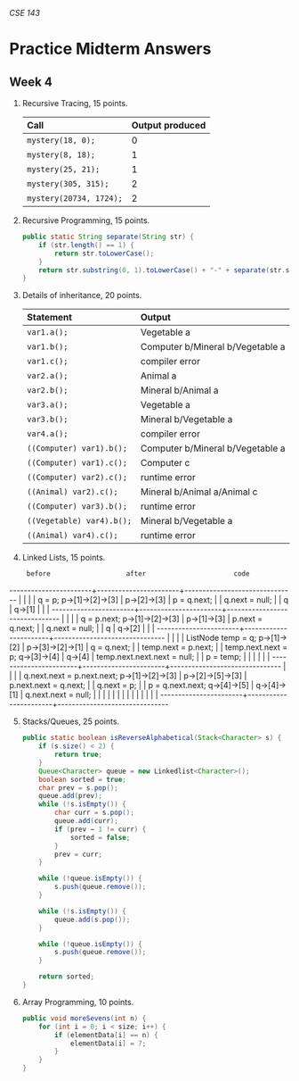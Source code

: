 _CSE 143_
# Practice Midterm Answers
## Week 4

1. Recursive Tracing, 15 points. 

	| Call | Output produced |
	| :--- | :--- |
	| `mystery(18, 0);` | 0 |
	| `mystery(8, 18);` | 1 |
	| `mystery(25, 21);` | 1 |
	| `mystery(305, 315);` | 2 |
	| `mystery(20734, 1724);` | 2 |

2. Recursive Programming, 15 points.

	```java
	public static String separate(String str) {
		if (str.length() == 1) {
			return str.toLowerCase();
		}
		return str.substring(0, 1).toLowerCase() + "-" + separate(str.substring(1));
	}

3. Details of inheritance, 20 points.

	| Statement | Output |
	| :--- | :--- |
	| `var1.a();` | Vegetable a |
	| `var1.b();` | Computer b/Mineral b/Vegetable a |
	| `var1.c();` | compiler error |
	| `var2.a();` | Animal a |
	| `var2.b();` | Mineral b/Animal a |
	| `var3.a();` | Vegetable a |
	| `var3.b();` | Mineral b/Vegetable a |
	| `var4.a();` | compiler error |
	| `((Computer) var1).b();` | Computer b/Mineral b/Vegetable a |
	| `((Computer) var1).c();` | Computer c |
	| `((Computer) var2).c();` | runtime error |
	| `((Animal) var2).c();` | Mineral b/Animal a/Animal c |
	| `((Computer) var3).b();` | runtime error |
	| `((Vegetable) var4).b();` | Mineral b/Vegetable a |
	| `((Animal) var4).c();` | runtime error |

4. Linked Lists, 15 points. 

        before                   after                      code
-----------------------+-----------------------+-------------------------------
                       |                       |
                       |                       |	q = p;
 p->[1]->[2]->[3]      | p->[2]->[3]           |	p = q.next;
                       |                       |	q.next = null;
                       |                       |
 q                     | q->[1]                |
                       |                       |
-----------------------+-----------------------+-------------------------------
                       |                       |
                       |                       |	q = p.next;
 p->[1]->[2]->[3]      | p->[1]->[3]           |	p.next = q.next;
                       |                       |	q.next = null;
                       |                       |
 q                     | q->[2]                |
                       |                       |
-----------------------+-----------------------+-------------------------------
                       |                       |
                       |                       |	ListNode temp = q;
 p->[1]->[2]           | p->[3]->[2]->[1]      |	q = q.next;
                       |                       |	temp.next = p.next;
                       |                       |	temp.next.next = p;
 q->[3]->[4]           | q->[4]                |	temp.next.next.next = null;
                       |                       |	p = temp;
                       |                       |
                       |                       |
                       |                       |
-----------------------+-----------------------+-------------------------------
                       |                       |
                       |                       |	q.next.next = p.next.next;
 p->[1]->[2]->[3]      | p->[2]->[5]->[3]      |	p.next.next = q.next;
                       |                       |	q.next = p;
                       |                       |	p = q.next.next;
 q->[4]->[5]           | q->[4]->[1]           |	q.next.next = null;
                       |                       |
                       |                       |
                       |                       |
                       |                       |
                       |                       |
                       |                       |
                       |                       |
-----------------------+-----------------------+-------------------------------

5. Stacks/Queues, 25 points. 

	```java
	public static boolean isReverseAlphabetical(Stack<Character> s) {
		if (s.size() < 2) {
			return true;
		}
		Queue<Character> queue = new Linkedlist<Character>();
		boolean sorted = true;
		char prev = s.pop();
		queue.add(prev);
		while (!s.isEmpty()) {
			char curr = s.pop();
			queue.add(curr);
			if (prev − 1 != curr) {
				sorted = false;
			}
			prev = curr;
		}

		while (!queue.isEmpty()) {
			s.push(queue.remove());
		}

		while (!s.isEmpty()) {
			queue.add(s.pop());
		}

		while (!queue.isEmpty()) {
			s.push(queue.remove());
		}

		return sorted;
	}
	```

6. Array Programming, 10 points. 

	```java
	public void moreSevens(int n) {
		for (int i = 0; i < size; i++) {
			if (elementData[i] == n) {
				elementData[i] = 7;
			}
		}
	}
	```